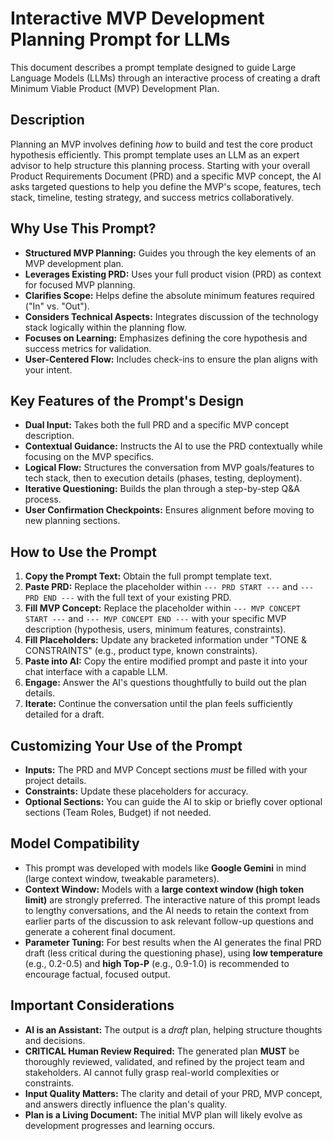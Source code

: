 # Interactive MVP Development Planning Prompt for LLMs

This document describes a prompt template designed to guide Large Language Models (LLMs) through an interactive process of creating a draft Minimum Viable Product (MVP) Development Plan.

## Description

Planning an MVP involves defining *how* to build and test the core product hypothesis efficiently. This prompt template uses an LLM as an expert advisor to help structure this planning process. Starting with your overall Product Requirements Document (PRD) and a specific MVP concept, the AI asks targeted questions to help you define the MVP's scope, features, tech stack, timeline, testing strategy, and success metrics collaboratively.

## Why Use This Prompt?

*   **Structured MVP Planning:** Guides you through the key elements of an MVP development plan.
*   **Leverages Existing PRD:** Uses your full product vision (PRD) as context for focused MVP planning.
*   **Clarifies Scope:** Helps define the absolute minimum features required ("In" vs. "Out").
*   **Considers Technical Aspects:** Integrates discussion of the technology stack logically within the planning flow.
*   **Focuses on Learning:** Emphasizes defining the core hypothesis and success metrics for validation.
*   **User-Centered Flow:** Includes check-ins to ensure the plan aligns with your intent.

## Key Features of the Prompt's Design

*   **Dual Input:** Takes both the full PRD and a specific MVP concept description.
*   **Contextual Guidance:** Instructs the AI to use the PRD contextually while focusing on the MVP specifics.
*   **Logical Flow:** Structures the conversation from MVP goals/features to tech stack, then to execution details (phases, testing, deployment).
*   **Iterative Questioning:** Builds the plan through a step-by-step Q&A process.
*   **User Confirmation Checkpoints:** Ensures alignment before moving to new planning sections.

## How to Use the Prompt

1.  **Copy the Prompt Text:** Obtain the full prompt template text.
2.  **Paste PRD:** Replace the placeholder within `--- PRD START ---` and `--- PRD END ---` with the full text of your existing PRD.
3.  **Fill MVP Concept:** Replace the placeholder within `--- MVP CONCEPT START ---` and `--- MVP CONCEPT END ---` with your specific MVP description (hypothesis, users, minimum features, constraints).
4.  **Fill Placeholders:** Update any bracketed information under "TONE & CONSTRAINTS" (e.g., product type, known constraints).
5.  **Paste into AI:** Copy the entire modified prompt and paste it into your chat interface with a capable LLM.
6.  **Engage:** Answer the AI's questions thoughtfully to build out the plan details.
7.  **Iterate:** Continue the conversation until the plan feels sufficiently detailed for a draft.

## Customizing Your Use of the Prompt

*   **Inputs:** The PRD and MVP Concept sections *must* be filled with your project details.
*   **Constraints:** Update these placeholders for accuracy.
*   **Optional Sections:** You can guide the AI to skip or briefly cover optional sections (Team Roles, Budget) if not needed.

## Model Compatibility

*   This prompt was developed with models like **Google Gemini** in mind (large context window, tweakable parameters).
*   **Context Window:** Models with a **large context window (high token limit)** are strongly preferred. The interactive nature of this prompt leads to lengthy conversations, and the AI needs to retain the context from earlier parts of the discussion to ask relevant follow-up questions and generate a coherent final document.
*   **Parameter Tuning:** For best results when the AI generates the final PRD draft (less critical during the questioning phase), using **low temperature** (e.g., 0.2-0.5) and **high Top-P** (e.g., 0.9-1.0) is recommended to encourage factual, focused output.

## Important Considerations

*   **AI is an Assistant:** The output is a *draft* plan, helping structure thoughts and decisions.
*   **CRITICAL Human Review Required:** The generated plan **MUST** be thoroughly reviewed, validated, and refined by the project team and stakeholders. AI cannot fully grasp real-world complexities or constraints.
*   **Input Quality Matters:** The clarity and detail of your PRD, MVP concept, and answers directly influence the plan's quality.
*   **Plan is a Living Document:** The initial MVP plan will likely evolve as development progresses and learning occurs.
